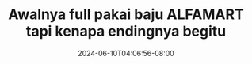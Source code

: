 --- 
title: "Awalnya full pakai baju ALFAMART tapi kenapa endingnya begitu"
description: "  bokeh Awalnya full pakai baju ALFAMART tapi kenapa endingnya begitu full full terbaru"
date: 2024-06-10T04:06:56-08:00
file_code: "lxeg67a7ijbt"
draft: false
cover: "nldh0bdd6rni18co.jpg"
tags: ["Awalnya", "full", "pakai", "baju", "ALFAMART", "tapi", "kenapa", "endingnya", "begitu", "bokep-indo", "bokep-viral", "bokep-ig"]
length: 298
fld_id: "1398222"
foldername: ".Hijab Indomaret 14 Video ,"
categories: [".Hijab Indomaret 14 Video ,"]
views: 86
---